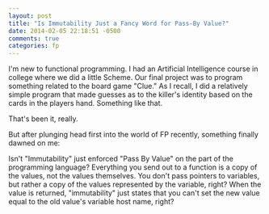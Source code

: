 ```yaml
---
layout: post
title: "Is Immutability Just a Fancy Word for Pass-By Value?"
date: 2014-02-05 22:18:51 -0500
comments: true
categories: fp
---
```

I'm new to functional programming.  I had an Artificial Intelligence course in college where we did a little Scheme.  Our final project was to program something related to the board game "Clue." As I recall, I did a relatively simple program that made guesses as to the killer's identity based on the cards in the players hand. Something like that.

That's been it, really.

But after plunging head first into the world of FP recently, something finally dawned on me:

Isn't "Immutability" just enforced "Pass By Value" on the part of the programming language?  Everything you send out to a function is a copy of the values, not the values themselves.  You don't pass pointers to variables, but rather a copy of the values represented by the variable, right? When the value is returned, "immutability" just states that you can't set the new value equal to the old value's variable host name, right?